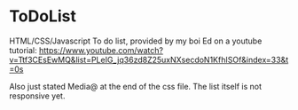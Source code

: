 # ToDoList
 HTML/CSS/Javascript To do list, provided by my boi Ed on a youtube tutorial: https://www.youtube.com/watch?v=Ttf3CEsEwMQ&list=PLeIG_jq36zd8Z25uxNXsecdoN1KfhISOf&index=33&t=0s 
 
 Also just stated Media@ at the end of the css file. The list itself is not responsive yet. 
